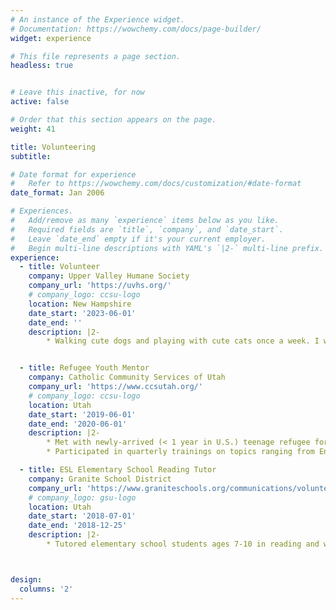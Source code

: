 ```yaml
---
# An instance of the Experience widget.
# Documentation: https://wowchemy.com/docs/page-builder/
widget: experience

# This file represents a page section.
headless: true


# Leave this inactive, for now
active: false

# Order that this section appears on the page.
weight: 41

title: Volunteering
subtitle:

# Date format for experience
#   Refer to https://wowchemy.com/docs/customization/#date-format
date_format: Jan 2006

# Experiences.
#   Add/remove as many `experience` items below as you like.
#   Required fields are `title`, `company`, and `date_start`.
#   Leave `date_end` empty if it's your current employer.
#   Begin multi-line descriptions with YAML's `|2-` multi-line prefix.
experience:
  - title: Volunteer
    company: Upper Valley Humane Society
    company_url: 'https://uvhs.org/'
    # company_logo: ccsu-logo
    location: New Hampshire
    date_start: '2023-06-01'
    date_end: ''
    description: |2-
        * Walking cute dogs and playing with cute cats once a week. I wish I could share photos! :(


  - title: Refugee Youth Mentor
    company: Catholic Community Services of Utah
    company_url: 'https://www.ccsutah.org/'
    # company_logo: ccsu-logo
    location: Utah
    date_start: '2019-06-01'
    date_end: '2020-06-01'
    description: |2-
        * Met with newly-arrived (< 1 year in U.S.) teenage refugee for 2+ hours weekly, assisting in assimilation process via English tutoring, cultural activities, and mentorship
        * Participated in quarterly trainings on topics ranging from English as a second language tutoring to comprehensive gang prevention

  - title: ESL Elementary School Reading Tutor
    company: Granite School District
    company_url: 'https://www.graniteschools.org/communications/volunteer/'
    # company_logo: gsu-logo
    location: Utah
    date_start: '2018-07-01'
    date_end: '2018-12-25'
    description: |2-
        * Tutored elementary school students ages 7-10 in reading and writing English as a second language



design:
  columns: '2'
---
```

